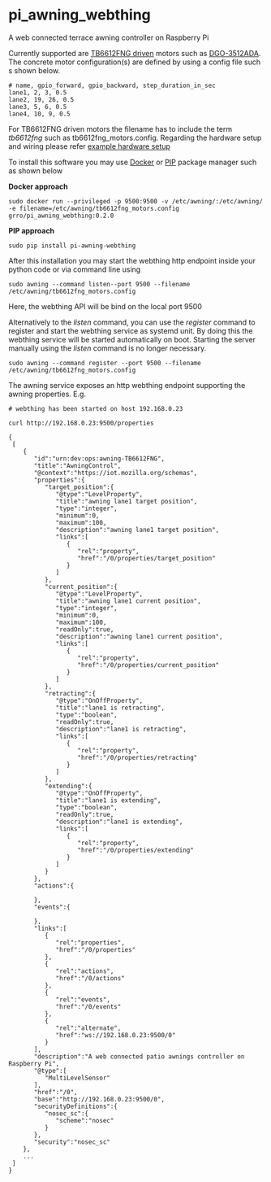 # pi_awning_webthing
A web connected terrace awning controller on Raspberry Pi

Currently supported are [TB6612FNG driven](https://www.pololu.com/product/713) motors such 
as [DGO-3512ADA](https://www.ebay.co.uk/itm/Gear-Motor-Direct-Current-6-12V-Electric-With-Removable-Crank-DGO-3512ADA-/183375290396). 
The concrete motor configuration(s) are defined by using a config file such s shown below. 
```
# name, gpio_forward, gpio_backward, step_duration_in_sec
lane1, 2, 3, 0.5
lane2, 19, 26, 0.5
lane3, 5, 6, 0.5
lane4, 10, 9, 0.5
```
For TB6612FNG driven motors the filename has to include the term *tb6612fng* such as tb6612fng_motors.config. Regarding the 
hardware setup and wiring please refer [example hardware setup](doc/dgo-3512ada.md)

To install this software you may use [Docker](https://phoenixnap.com/kb/docker-on-raspberry-pi) or [PIP](https://realpython.com/what-is-pip/) package manager such as shown below

**Docker approach**
```
sudo docker run --privileged -p 9500:9500 -v /etc/awning/:/etc/awning/ -e filename=/etc/awning/tb6612fng_motors.config  grro/pi_awning_webthing:0.2.0
```

**PIP approach**
```
sudo pip install pi-awning-webthing
```

After this installation you may start the webthing http endpoint inside your python code or via command line using
```
sudo awning --command listen--port 9500 --filename /etc/awning/tb6612fng_motors.config
```
Here, the webthing API will be bind on the local port 9500 

Alternatively to the *listen* command, you can use the *register* command to register and start the webthing service as systemd unit. 
By doing this the webthing service will be started automatically on boot. Starting the server manually using the *listen* command is no longer necessary. 
```
sudo awning --command register --port 9500 --filename /etc/awning/tb6612fng_motors.config 
```

The awning service exposes an http webthing endpoint supporting the awning properties. E.g. 
```
# webthing has been started on host 192.168.0.23

curl http://192.168.0.23:9500/properties 

{
 [
    {
       "id":"urn:dev:ops:awning-TB6612FNG",
       "title":"AwningControl",
       "@context":"https://iot.mozilla.org/schemas",
       "properties":{
          "target_position":{
             "@type":"LevelProperty",
             "title":"awning lane1 target position",
             "type":"integer",
             "minimum":0,
             "maximum":100,
             "description":"awning lane1 target position",
             "links":[
                {
                   "rel":"property",
                   "href":"/0/properties/target_position"
                }
             ]
          },
          "current_position":{
             "@type":"LevelProperty",
             "title":"awning lane1 current position",
             "type":"integer",
             "minimum":0,
             "maximum":100,
             "readOnly":true,
             "description":"awning lane1 current position",
             "links":[
                {
                   "rel":"property",
                   "href":"/0/properties/current_position"
                }
             ]
          },
          "retracting":{
             "@type":"OnOffProperty",
             "title":"lane1 is retracting",
             "type":"boolean",
             "readOnly":true,
             "description":"lane1 is retracting",
             "links":[
                {
                   "rel":"property",
                   "href":"/0/properties/retracting"
                }
             ]
          },
          "extending":{
             "@type":"OnOffProperty",
             "title":"lane1 is extending",
             "type":"boolean",
             "readOnly":true,
             "description":"lane1 is extending",
             "links":[
                {
                   "rel":"property",
                   "href":"/0/properties/extending"
                }
             ]
          }
       },
       "actions":{
          
       },
       "events":{
          
       },
       "links":[
          {
             "rel":"properties",
             "href":"/0/properties"
          },
          {
             "rel":"actions",
             "href":"/0/actions"
          },
          {
             "rel":"events",
             "href":"/0/events"
          },
          {
             "rel":"alternate",
             "href":"ws://192.168.0.23:9500/0"
          }
       ],
       "description":"A web connected patio awnings controller on Raspberry Pi",
       "@type":[
          "MultiLevelSensor"
       ],
       "href":"/0",
       "base":"http://192.168.0.23:9500/0",
       "securityDefinitions":{
          "nosec_sc":{
             "scheme":"nosec"
          }
       },
       "security":"nosec_sc"
    },
    ...
 ]
}
```
